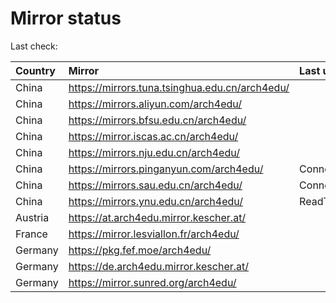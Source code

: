 <script src="./time.js"></script>
# Mirror status
Last check: <script type="text/javascript">localize(1678443786.9821062);</script>

|Country|Mirror|Last update|
|:------|:-----|:----------|
|China|https://mirrors.tuna.tsinghua.edu.cn/arch4edu/|<script type="text/javascript">localize(1678430487);</script>|
|China|https://mirrors.aliyun.com/arch4edu/|<script type="text/javascript">localize(1678343782);</script>|
|China|https://mirrors.bfsu.edu.cn/arch4edu/|<script type="text/javascript">localize(1678386901);</script>|
|China|https://mirror.iscas.ac.cn/arch4edu/|<script type="text/javascript">localize(1678430487);</script>|
|China|https://mirrors.nju.edu.cn/arch4edu/|<script type="text/javascript">localize(1678343782);</script>|
|China|https://mirrors.pinganyun.com/arch4edu/|ConnectionError|
|China|https://mirrors.sau.edu.cn/arch4edu/|ConnectionError|
|China|https://mirrors.ynu.edu.cn/arch4edu/|ReadTimeout|
|Austria|https://at.arch4edu.mirror.kescher.at/|<script type="text/javascript">localize(1678386901);</script>|
|France|https://mirror.lesviallon.fr/arch4edu/|<script type="text/javascript">localize(1678386901);</script>|
|Germany|https://pkg.fef.moe/arch4edu/|<script type="text/javascript">localize(1678386901);</script>|
|Germany|https://de.arch4edu.mirror.kescher.at/|<script type="text/javascript">localize(1678386901);</script>|
|Germany|https://mirror.sunred.org/arch4edu/|<script type="text/javascript">localize(1678386901);</script>|

<script src="./tablefilter/tablefilter.js"></script>
<script src="./table.js"></script>
